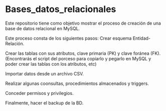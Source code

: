 # Bases_datos_relacionales

Este repositorio tiene como objetivo mostrar el proceso de creación de una base de datos relacional en MySQL.

Este proceso consta de los siguientes pasos: Crear esquema Entidad-Relación. 

Crear las tablas con sus atributos, clave primaria (PK) y clave foránea (FK). (Encontrarás el script del porceso para copiarlo y pegarlo en MySQL y poder crear las tablas con los atributos, etc)

Importar datos desde un archivo CSV.

Realizar algunas coonsultas, procedimientos almacenados y triggers.

Conceder permisos y privilegios.

Finalmente, hacer el backup de la BD.
